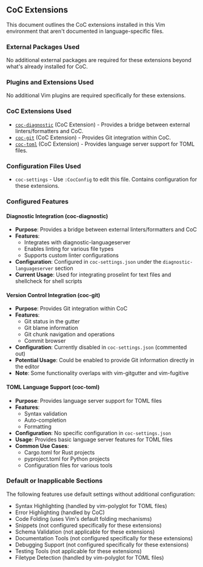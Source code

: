 ## CoC Extensions

This document outlines the CoC extensions installed in this Vim environment that aren't documented in language-specific files.

### External Packages Used

No additional external packages are required for these extensions beyond what's already installed for CoC.

### Plugins and Extensions Used

No additional Vim plugins are required specifically for these extensions.

### CoC Extensions Used

* [`coc-diagnostic`](https://github.com/iamcco/coc-diagnostic) (CoC Extension) - Provides a bridge between external linters/formatters and CoC.
* [`coc-git`](https://github.com/neoclide/coc-git) (CoC Extension) - Provides Git integration within CoC.
* [`coc-toml`](https://github.com/kkiyama117/coc-toml) (CoC Extension) - Provides language server support for TOML files.

### Configuration Files Used

* `coc-settings` - Use `:CocConfig` to edit this file. Contains configuration for these extensions.

### Configured Features

#### Diagnostic Integration (coc-diagnostic)
* **Purpose**: Provides a bridge between external linters/formatters and CoC
* **Features**: 
  - Integrates with diagnostic-languageserver
  - Enables linting for various file types
  - Supports custom linter configurations
* **Configuration**: Configured in `coc-settings.json` under the `diagnostic-languageserver` section
* **Current Usage**: Used for integrating proselint for text files and shellcheck for shell scripts

#### Version Control Integration (coc-git)
* **Purpose**: Provides Git integration within CoC
* **Features**:
  - Git status in the gutter
  - Git blame information
  - Git chunk navigation and operations
  - Commit browser
* **Configuration**: Currently disabled in `coc-settings.json` (commented out)
* **Potential Usage**: Could be enabled to provide Git information directly in the editor
* **Note**: Some functionality overlaps with vim-gitgutter and vim-fugitive

#### TOML Language Support (coc-toml)
* **Purpose**: Provides language server support for TOML files
* **Features**:
  - Syntax validation
  - Auto-completion
  - Formatting
* **Configuration**: No specific configuration in `coc-settings.json`
* **Usage**: Provides basic language server features for TOML files
* **Common Use Cases**: 
  - Cargo.toml for Rust projects
  - pyproject.toml for Python projects
  - Configuration files for various tools

### Default or Inapplicable Sections

The following features use default settings without additional configuration:
* Syntax Highlighting (handled by vim-polyglot for TOML files)
* Error Highlighting (handled by CoC)
* Code Folding (uses Vim's default folding mechanisms)
* Snippets (not configured specifically for these extensions)
* Schema Validation (not applicable for these extensions)
* Documentation Tools (not configured specifically for these extensions)
* Debugging Support (not configured specifically for these extensions)
* Testing Tools (not applicable for these extensions)
* Filetype Detection (handled by vim-polyglot for TOML files)
